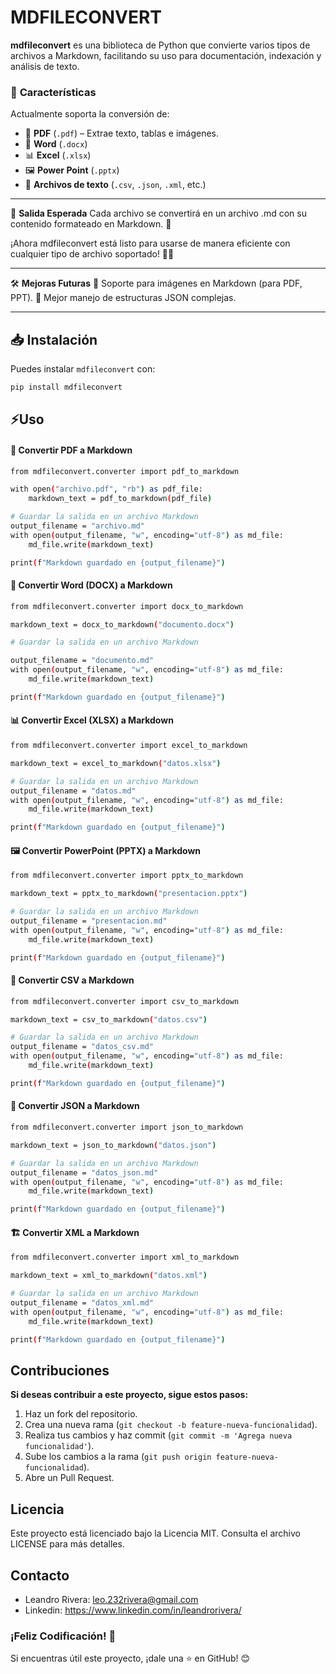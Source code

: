 # MDFILECONVERT


**mdfileconvert** es una biblioteca de Python que convierte varios tipos de archivos a Markdown, facilitando su uso para documentación, indexación y análisis de texto.

### 🚀 **Características**

Actualmente soporta la conversión de:

- 📄 **PDF** (`.pdf`) – Extrae texto, tablas e imágenes.
- 📜 **Word** (`.docx`)
- 📊 **Excel** (`.xlsx`)
- 🖼️ **Power Point** (`.pptx`)
- 📑 **Archivos de texto** (`.csv`, `.json`, `.xml`, etc.)
---

📂 **Salida Esperada**
Cada archivo se convertirá en un archivo .md con su contenido formateado en Markdown. 🎯

¡Ahora mdfileconvert está listo para usarse de manera eficiente con cualquier tipo de archivo soportado! 🚀😃

---
🛠️ **Mejoras Futuras**
📌 Soporte para imágenes en Markdown (para PDF, PPT).
📌 Mejor manejo de estructuras JSON complejas.

---

## 📥 **Instalación**

Puedes instalar `mdfileconvert` con:

```sh
pip install mdfileconvert
```

## ⚡Uso

#### 📄 Convertir PDF a Markdown

```sh
from mdfileconvert.converter import pdf_to_markdown

with open("archivo.pdf", "rb") as pdf_file:
    markdown_text = pdf_to_markdown(pdf_file)

# Guardar la salida en un archivo Markdown
output_filename = "archivo.md"
with open(output_filename, "w", encoding="utf-8") as md_file:
    md_file.write(markdown_text)

print(f"Markdown guardado en {output_filename}")
```

#### 📜 Convertir Word (DOCX) a Markdown

```sh
from mdfileconvert.converter import docx_to_markdown

markdown_text = docx_to_markdown("documento.docx")

# Guardar la salida en un archivo Markdown

output_filename = "documento.md"
with open(output_filename, "w", encoding="utf-8") as md_file:
    md_file.write(markdown_text)

print(f"Markdown guardado en {output_filename}")
```

#### 📊 Convertir Excel (XLSX) a Markdown

```sh
from mdfileconvert.converter import excel_to_markdown

markdown_text = excel_to_markdown("datos.xlsx")

# Guardar la salida en un archivo Markdown
output_filename = "datos.md"
with open(output_filename, "w", encoding="utf-8") as md_file:
    md_file.write(markdown_text)

print(f"Markdown guardado en {output_filename}")
```

#### 🖼️ Convertir PowerPoint (PPTX) a Markdown

```sh
from mdfileconvert.converter import pptx_to_markdown

markdown_text = pptx_to_markdown("presentacion.pptx")

# Guardar la salida en un archivo Markdown
output_filename = "presentacion.md"
with open(output_filename, "w", encoding="utf-8") as md_file:
    md_file.write(markdown_text)

print(f"Markdown guardado en {output_filename}")
```

#### 📑 Convertir CSV a Markdown

```sh
from mdfileconvert.converter import csv_to_markdown

markdown_text = csv_to_markdown("datos.csv")

# Guardar la salida en un archivo Markdown
output_filename = "datos_csv.md"
with open(output_filename, "w", encoding="utf-8") as md_file:
    md_file.write(markdown_text)

print(f"Markdown guardado en {output_filename}")
```

#### 🔗 Convertir JSON a Markdown

```sh
from mdfileconvert.converter import json_to_markdown

markdown_text = json_to_markdown("datos.json")

# Guardar la salida en un archivo Markdown
output_filename = "datos_json.md"
with open(output_filename, "w", encoding="utf-8") as md_file:
    md_file.write(markdown_text)

print(f"Markdown guardado en {output_filename}")
```

#### 🏗️ Convertir XML a Markdown

```sh
from mdfileconvert.converter import xml_to_markdown

markdown_text = xml_to_markdown("datos.xml")

# Guardar la salida en un archivo Markdown
output_filename = "datos_xml.md"
with open(output_filename, "w", encoding="utf-8") as md_file:
    md_file.write(markdown_text)

print(f"Markdown guardado en {output_filename}")
```


## Contribuciones

**Si deseas contribuir a este proyecto, sigue estos pasos:**

1. Haz un fork del repositorio.
2. Crea una nueva rama (`git checkout -b feature-nueva-funcionalidad`).
3. Realiza tus cambios y haz commit (`git commit -m 'Agrega nueva funcionalidad'`).
4. Sube los cambios a la rama (`git push origin feature-nueva-funcionalidad`).
5. Abre un Pull Request.

## Licencia

Este proyecto está licenciado bajo la Licencia MIT. Consulta el archivo LICENSE para más detalles.

## Contacto

- Leandro Rivera: <leo.232rivera@gmail.com>
- Linkedin: <https://www.linkedin.com/in/leandrorivera/>

### ¡Feliz Codificación! 🚀

Si encuentras útil este proyecto, ¡dale una ⭐ en GitHub! 😊
